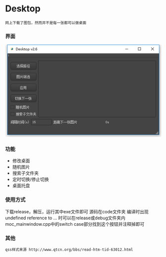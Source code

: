 # Desktop
	网上下载了图包，然而并不是每一张都可以做桌面
	
### 界面
![图片未加载](./display/ui.png "界面")

	
### 功能
*	修改桌面
*	随机图片
*	搜索子文件夹
*	定时切换/停止切换
*	桌面托盘
	
### 使用方式
下载release，解压，运行其中exe文件即可
源码在code文件夹
编译时出现 undefined reference to ... 时可以在release或debug文件夹内moc_mainwindow.cpp中的switch case部分找到这个按钮并注释掉即可

### 其他
	qss样式来源 http://www.qtcn.org/bbs/read-htm-tid-63012.html
	